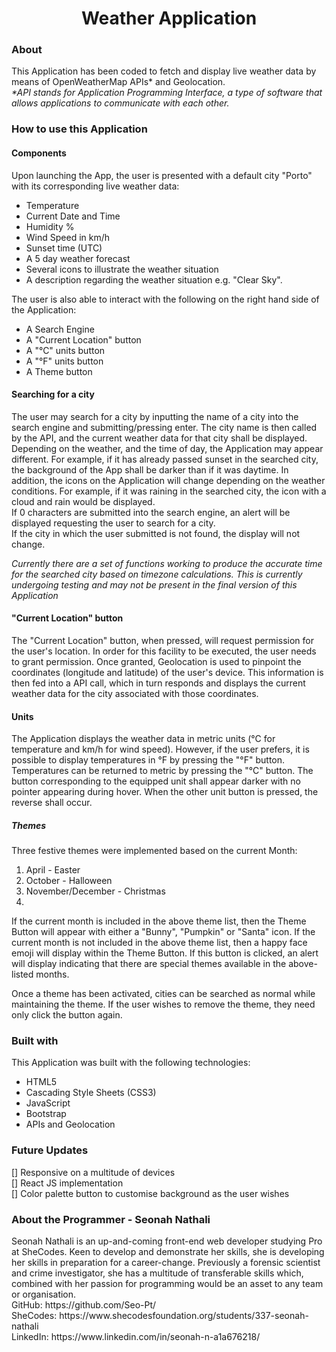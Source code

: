 <h1 align="center">Weather Application</h1>
<h3>About</h3>
<p>This Application has been coded to fetch and display live weather data by means of OpenWeatherMap APIs* and Geolocation.
<br>
 <em>*API stands for Application Programming Interface, a type of software that allows applications to communicate with each other.</em></p>
<h3 align="left">How to use this Application</h3>
<h4>Components</h4>
<p>Upon launching the App, the user is presented with a default city "Porto" with its corresponding live weather data:
 <ul>
  <li>
   Temperature
  </li>
  <li>
   Current Date and Time
  </li>
  <li>
   Humidity %
  </li>
  <li>
   Wind Speed in km/h
  </li>
  <li>
   Sunset time (UTC)
  </li>
  <li>
   A 5 day weather forecast
  </li>
  <li>
   Several icons to illustrate the weather situation
  </li>
  <li>
   A description regarding the weather situation e.g. "Clear Sky".
  </li>
  </ul>
  </p>
  The user is also able to interact with the following on the right hand side of the Application:
  <ul>
 <li>
 A Search Engine
 </li>
 <li>
 A "Current Location" button
 </li>
 <li>
  A "°C" units button
 </li>
 <li>
  A "°F" units button
 </li>
 <li>
  A Theme button
 </li>
 </ul>
 </p>
 <h4>Searching for a city</h4>
 <p>The user may search for a city by inputting the name of a city into the search engine and submitting/pressing enter. The city name is then called by the API, and the current weather data for that city shall be displayed. Depending on the weather, and the time of day, the Application may appear different. For example, if it has already passed sunset in the searched city, the background of the App shall be darker than if it was daytime. In addition, the icons on the Application will change depending on the weather conditions. For example, if it was raining in the searched city, the icon with a cloud and rain would be displayed.
<br>     
If 0 characters are submitted into the search engine, an alert will be displayed requesting the user to search for a city.
<br>
If the city in which the user submitted is not found, the display will not change.
</p>
<div> <em> Currently there are a set of functions working to produce the accurate time for the searched city based on timezone calculations. This is currently undergoing testing and may not be present in the final version of this Application </em> </div>
 
<h4>"Current Location" button</h4>
<p>The "Current Location" button, when pressed, will request permission for the user's location. In order for this facility to be executed, the user needs to grant permission. Once granted, Geolocation is used to pinpoint the coordinates (longitude and latitude) of the user's device. This information is then fed into a API call, which in turn responds and displays the current weather data for the city associated with those coordinates. 
 </p>

 <h4>Units</h4>
 <p>The Application displays the weather data in metric units (°C for temperature and km/h for wind speed). However, if the user prefers, it is possible to display temperatures in °F by pressing the "°F" button. Temperatures can be returned to metric by pressing the "°C" button. The button corresponding to the equipped unit shall appear darker with no pointer appearing during hover. When the other unit button is pressed, the reverse shall occur.</p>

<h5>Themes</h5>
Three festive themes were implemented based on the current Month:
<ol>
 <li>
  April - Easter
 </li>
 <li>
  October - Halloween
 </li>
 <li>
  November/December - Christmas
  <li>
   </ol>
If the current month is included in the above theme list, then the Theme Button will appear with either a "Bunny", "Pumpkin" or "Santa" icon.
If the current month is not included in the above theme list, then a happy face emoji will display within the Theme Button. If this button is clicked, an alert will display indicating that there are special themes available in the above-listed months.

Once a theme has been activated, cities can be searched as normal while maintaining the theme. If the user wishes to remove the theme, they need only click the button again. 
  <h3>Built with</h3>
<p>This Application was built with the following technologies:
 <ul>
  <li>
   HTML5
  </li>
  <li>
   Cascading Style Sheets (CSS3)
  </li>
  <li>
   JavaScript
  </li>
  <li>
   Bootstrap
  </li>
  <li>
   APIs and Geolocation
  </li>
  </ul>
  </p>
  
 <h3>Future Updates</h3>
<div>[] Responsive on a multitude of devices</div>
<div>[] React JS implementation</div>
<div>[] Color palette button to customise background as the user wishes</div>

<h3>About the Programmer - Seonah Nathali</h3>
<p>Seonah Nathali is an up-and-coming front-end web developer studying Pro at SheCodes. Keen to develop and demonstrate her skills, she is developing her skills in preparation for a career-change. Previously a forensic scientist and crime investigator, she has a multitude of transferable skills which, combined with her passion for programming would be an asset to any team or organisation.
 <br>
GitHub: https://github.com/Seo-Pt/
 <br>
SheCodes: https://www.shecodesfoundation.org/students/337-seonah-nathali
 <br>
LinkedIn: https://www.linkedin.com/in/seonah-n-a1a676218/
 </p>
